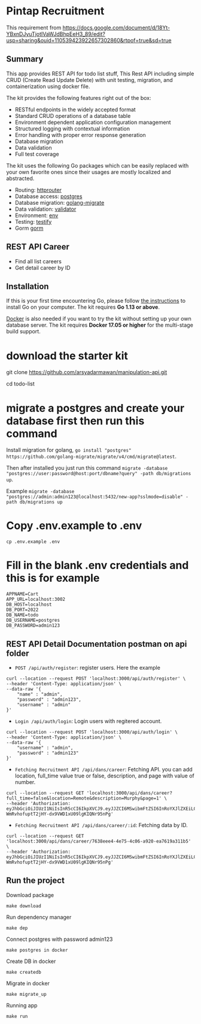 # Pintap Recruitment

This requirement from https://docs.google.com/document/d/18Yt-YBxnDJyuTjotIVaWJdBhpEeH3_89/edit?usp=sharing&ouid=110539423922657302860&rtpof=true&sd=true

## Summary
This app provides REST API for todo list stuff, This Rest API including simple CRUD (Create Read Update Delete) with unit testing, migration, and containerization using docker file.

The kit provides the following features right out of the box:

* RESTful endpoints in the widely accepted format
* Standard CRUD operations of a database table
* Environment dependent application configuration management
* Structured logging with contextual information
* Error handling with proper error response generation
* Database migration
* Data validation
* Full test coverage

The kit uses the following Go packages which can be easily replaced with your own favorite ones
since their usages are mostly localized and abstracted. 

* Routing: [httprouter](https://github.com/julienschmidt/httprouter)
* Database access: [postgres](gorm.io/driver/postgres)
* Database migration: [golang-migrate](https://github.com/golang-migrate/migrate)
* Data validation: [validator](https://github.com/go-playground/validator/)
* Environment: [env](https://github.com/joho/godotenv)
* Testing: [testify](https://github.com/stretchr/testify)
* Gorm [gorm](https://gorm.io/)

## REST API Career
- Find all list careers
- Get detail career by ID

## Installation
If this is your first time encountering Go, please follow [the instructions](https://golang.org/doc/install) to
install Go on your computer. The kit requires **Go 1.13 or above**.

[Docker](https://www.docker.com/get-started) is also needed if you want to try the kit without setting up your
own database server. The kit requires **Docker 17.05 or higher** for the multi-stage build support.



# download the starter kit
git clone https://github.com/arsyadarmawan/manipulation-api.git

cd todo-list

# migrate a postgres and create your database first then run this command
Install migration for golang, 
```go install "postgres" https://github.com/golang-migrate/migrate/v4/cmd/migrate@latest```.

 Then after installed you just run this command 
```migrate -database "postgres://user:password@host:port/dbname?query" -path db/migrations up```. 

Example
```migrate -database "postgres://admin:admin123@localhost:5432/new-app?sslmode=disable" -path db/migrations up```

# Copy .env.example to .env
```cp .env.example .env```

# Fill in the blank .env credentials and this is for example
```
APPNAME=Cart
APP_URL=localhost:3002
DB_HOST=localhost
DB_PORT=2022
DB_NAME=todo
DB_USERNAME=postgres
DB_PASSWORD=admin123

```



## REST API Detail Documentation postman on api folder
* `POST /api/auth/register`: register users. Here the example

```
curl --location --request POST 'localhost:3000/api/auth/register' \
--header 'Content-Type: application/json' \
--data-raw '{
    "name" : "admin",
    "password" : "admin123",
    "username" : "admin"
}'
```

* `Login /api/auth/login`: Login users with regitered account.

```
curl --location --request POST 'localhost:3000/api/auth/login' \
--header 'Content-Type: application/json' \
--data-raw '{
    "username" : "admin",
    "password" : "admin123"
}'
```

* `Fetching Recruitment API /api/dans/career`: Fetching API. you can add location, full_time value true or false, description, and page with value of number.

```
curl --location --request GET 'localhost:3000/api/dans/career?full_time=false&location=Remote&description=Murphy&page=1' \
--header 'Authorization: eyJhbGciOiJIUzI1NiIsInR5cCI6IkpXVCJ9.eyJJZCI6MSwibmFtZSI6InRoYXJlZXEiLCJ1c2VybmFtZSI6InRoYXJlZXEiLCJleHAiOjE2Njg3Nzg5MTZ9.EyN-WmRvhofuptT2jHY-dx9VWD1xU09lgKIQNr95nPg'
```

* `Fetching Recruitment API /api/dans/career/:id`: Fetching data by ID.

```
curl --location --request GET 'localhost:3000/api/dans/career/7638eee4-4e75-4c06-a920-ea7619a311b5' \
--header 'Authorization: eyJhbGciOiJIUzI1NiIsInR5cCI6IkpXVCJ9.eyJJZCI6MSwibmFtZSI6InRoYXJlZXEiLCJ1c2VybmFtZSI6InRoYXJlZXEiLCJleHAiOjE2Njg3Nzg5MTZ9.EyN-WmRvhofuptT2jHY-dx9VWD1xU09lgKIQNr95nPg'
```


## Run the project
Download package
```console
make download
```

Run dependency manager

```console
make dep
```

Connect postgres with password admin123
```console
make postgres in docker
```

Create DB in docker
```console
make createdb
```

Migrate in docker
```console
make migrate_up
```

Running app
```console
make run
```


